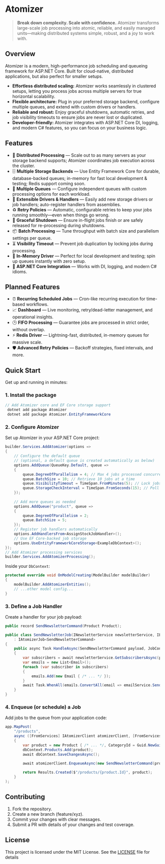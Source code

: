 # Atomizer

> **Break down complexity. Scale with confidence.**
> Atomizer transforms large-scale job processing into atomic, reliable, and easily managed units—making distributed systems simple, robust, and a joy to work with.

## Overview
Atomizer is a modern, high-performance job scheduling and queueing framework for ASP.NET Core. Built for cloud-native, distributed applications, but also perfect for smaller setups.

- **Effortless distributed scaling:** Atomizer works seamlessly in clustered setups, letting you process jobs across multiple servers for true horizontal scalability.
- **Flexible architecture:** Plug in your preferred storage backend, configure multiple queues, and extend with custom drivers or handlers.
- **Reliable and robust:** Enjoy graceful shutdowns, automatic retries, and job visibility timeouts to ensure jobs are never lost or duplicated.
- **Developer-friendly:** Atomizer integrates with ASP.NET Core DI, logging, and modern C# features, so you can focus on your business logic.

## Features
- 🚀 **Distributed Processing** — Scale out to as many servers as your storage backend supports; Atomizer coordinates job execution across the cluster.
- 🗄️ **Multiple Storage Backends** — Use Entity Framework Core for durable, database-backed queues; in-memory for fast local development & testing; Redis support coming soon.
- 🔀 **Multiple Queues** — Configure independent queues with custom processing options for each workload.
- 🧩 **Extensible Drivers & Handlers** — Easily add new storage drivers or job handlers; auto-register handlers from assemblies.
- ♻️ **Retry Policies** — Automatic, configurable retries to keep your jobs running smoothly—even when things go wrong.
- 🛑 **Graceful Shutdown** — Ensure in-flight jobs finish or are safely released for re-processing during shutdowns.
- 📦 **Batch Processing** — Tune throughput with batch size and parallelism settings per queue.
- ⏳ **Visibility Timeout** — Prevent job duplication by locking jobs during processing.
- 🧪 **In-Memory Driver** — Perfect for local development and testing; spin up queues instantly with zero setup.
- 🔔 **ASP.NET Core Integration** — Works with DI, logging, and modern C# idioms.

## Planned Features
- ⏰ **Recurring Scheduled Jobs** — Cron-like recurring execution for time-based workflows.
- 📈 **Dashboard** — Live monitoring, retry/dead-letter management, and operational insights.
- 🕒 **FIFO Processing** — Guarantee jobs are processed in strict order, without overlap.
- ⚡ **Redis Driver** — Lightning-fast, distributed, in-memory queues for massive scale.
- 🛡️ **Advanced Retry Policies** — Backoff strategies, fixed intervals, and more.

## Quick Start
Get up and running in minutes:

### 1. Install the package
```csharp
// Add Atomizer core and EF Core storage support
 dotnet add package Atomizer
 dotnet add package Atomizer.EntityFrameworkCore
```

### 2. Configure Atomizer
Set up Atomizer in your ASP.NET Core project:
```csharp
builder.Services.AddAtomizer(options =>
{
    // Configure the default queue 
    // (optional, a default queue is created automatically as below)
    options.AddQueue(QueueKey.Default, queue => 
    {
        queue.DegreeOfParallelism = 4; // Max 4 jobs processed concurrently
        queue.BatchSize = 10; // Retrieve 10 jobs at a time
        queue.VisibilityTimeout = TimeSpan.FromMinutes(5); // Lock jobs for 5 minutes
        queue.StorageCheckInterval = TimeSpan.FromSeconds(15); // Poll for new jobs every 15 seconds
    });
    
    // Add more queues as needed
    options.AddQueue("product", queue => 
    {
        queue.DegreeOfParallelism = 2;
        queue.BatchSize = 5;
    });
    // Register job handlers automatically
    options.AddHandlersFrom<AssignStockJobHandler>();
    // Use EF Core-backed job storage
    options.UseEntityFrameworkCoreStorage<ExampleDbContext>();
});
// Add Atomizer processing services
builder.Services.AddAtomizerProcessing();
```

Inside your `DbContext`:
```csharp
protected override void OnModelCreating(ModelBuilder modelBuilder)
{
    modelBuilder.AddAtomizerEntities();
    // ...other model config...
}
```

### 3. Define a Job Handler
Create a handler for your job payload:
```csharp
public record SendNewsletterCommand(Product Product);

public class SendNewsletterJob(INewsletterService newsletterService, IEmailService emailService)
    : IAtomizerJob<SendNewsletterCommand>
{
    public async Task HandleAsync(SendNewsletterCommand payload, JobContext context)
    {
        var subscribers = await newsletterService.GetSubscribersAsync(payload.Product.CategoryId);
        var emails = new List<Email>();
        foreach (var subscriber in subscribers)
        {
            emails.Add(new Email { /* ... */ });
        }
        await Task.WhenAll(emails.ConvertAll(email => emailService.SendEmailAsync(email)));
    }
}
```

### 4. Enqueue (or schedule) a Job
Add jobs to the queue from your application code:
```csharp
app.MapPost(
    "/products",
    async ([FromServices] IAtomizerClient atomizerClient, [FromServices] ExampleDbContext dbContext) =>
    {
        var product = new Product { /* ... */, CategoryId = Guid.NewGuid() };
        dbContext.Products.Add(product);
        await dbContext.SaveChangesAsync();
        
        await atomizerClient.EnqueueAsync(new SendNewsletterCommand(product));

        return Results.Created($"/products/{product.Id}", product);
    }
);
```

## Contributing
1. Fork the repository.
2. Create a new branch (feature/xyz).
3. Commit your changes with clear messages.
4. Submit a PR with details of your changes and test coverage.

## License
This project is licensed under the MIT License. See the [LICENSE](LICENSE) file for details